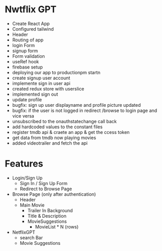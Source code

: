 # Nwtflix GPT 

- Create React App
- Configured tailwind
- Header
- Routing of app
- login Form
- signup form 
- Form validation 
- useRef hook
- firebase setup
- deploying our app to productionpm startn
- create signup user account
- implemente sign in user api
- created redux store with userslice
- implemented sign out
- update profile
- bugfix: sign up user displayname and profile picture updated
- bugfix: if the user is not logged in redirect /browse to login page and vice versa
- unsubscribed to the onauthstatechange call back
- add hardcoded values to the constant files
- register tmdb api & craete an app & get the ccess token
- get data from tmdb now playing movies
- added videotrailer and fetch the api






# Features 
- Login/Sign Up
    - Sign In / Sign Up Form
    - Redirect to Browse Page
- Browse Page (only after authentication)
    - Header
    - Main Movie
        - Trailer In Background
        - Title & Description
        - MovieSuggestions
            - MovieList * N (rows)
- NetflixGPT
    - search Bar
    - Movie Suggestions
 